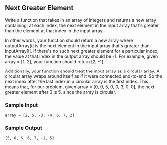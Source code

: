 
## Next Greater Element

Write a function that takes in an array of integers and returns a new array
containing, at each index, the next element in the input array that's greater
than the element at that index in the input array.

In other words, your function should return a new array where
outputArray[i] is the next element in the input array that's
greater than inputArray[i]. If there's no such next greater
element for a particular index, the value at that index in the output array
should be -1. For example, given array = [1, 2],
your function should return [2, -1].

Additionally, your function should treat the input array as a
circular array. A circular array wraps around itself as if it were
connected end-to-end. So the next index after the last index in a circular
array is the first index. This means that, for our problem, given
array = [0, 0, 5, 0, 0, 3, 0, 0], the next greater element after
3 is 5, since the array is circular.

### Sample Input
```
array = [2, 5, -3, -4, 6, 7, 2]
```

### Sample Output
```
[5, 6, 6, 6, 7, -1, 5]
```
